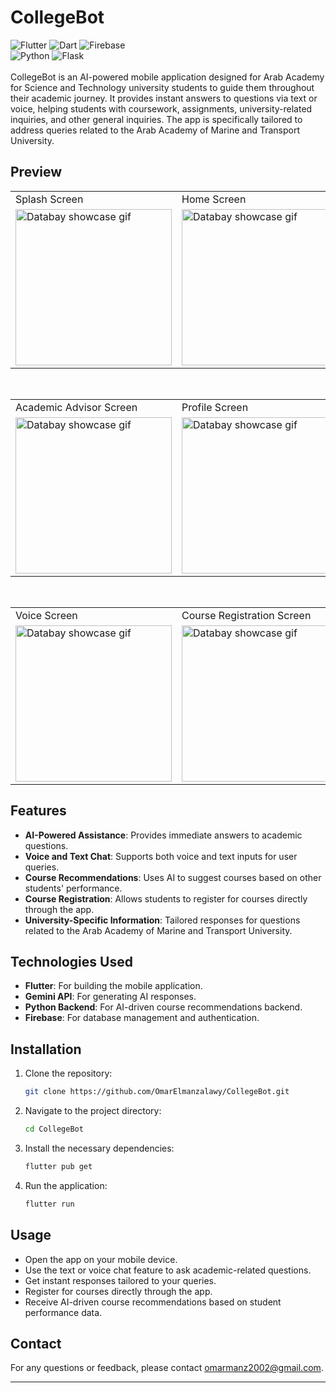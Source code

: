 # CollegeBot 
![Flutter](https://img.shields.io/badge/Flutter-%2302569B.svg?style=for-the-badge&logo=Flutter&logoColor=white) ![Dart](https://img.shields.io/badge/dart-%230175C2.svg?style=for-the-badge&logo=dart&logoColor=white)
 ![Firebase](https://img.shields.io/badge/firebase-a08021?style=for-the-badge&logo=firebase&logoColor=ffcd34) <br> ![Python](https://img.shields.io/badge/python-3670A0?style=for-the-badge&logo=python&logoColor=ffdd54) ![Flask](https://img.shields.io/badge/flask-%23000.svg?style=for-the-badge&logo=flask&logoColor=white) <br><br>
CollegeBot is an AI-powered mobile application designed for Arab Academy for Science and Technology university students to guide them throughout their academic journey. It provides instant answers to questions via text or voice, helping students with coursework, assignments, university-related inquiries, and other general inquiries. The app is specifically tailored to address queries related to the Arab Academy of Marine and Transport University.

## Preview
<!--Another way to add images next to each other
<p float="left">
  <img src="https://github.com/OmarElmanzalawy/preview_videos/blob/24681a6db93216d4ad6e945f174b5495a102f19a/CollegeBot/academic%20advisor.gif" alt="Databay showcase gif" title="Databay showcase gif" width="250"/>
 &nbsp; &nbsp; &nbsp; &nbsp;
 &nbsp; &nbsp; &nbsp; &nbsp;
  <img src="https://github.com/OmarElmanzalawy/preview_videos/blob/24681a6db93216d4ad6e945f174b5495a102f19a/CollegeBot/academic%20advisor.gif" alt="Databay showcase gif" title="Databay showcase gif" width="250"/>
 &nbsp; &nbsp; &nbsp; &nbsp;
 &nbsp; &nbsp; &nbsp; &nbsp;
  <img src="https://github.com/OmarElmanzalawy/preview_videos/blob/24681a6db93216d4ad6e945f174b5495a102f19a/CollegeBot/academic%20advisor.gif" alt="Databay showcase gif" title="Databay showcase gif" width="250"/>
</p> -->

<table>
  <tr>
    <td>Splash Screen</td>
     <td>Home Screen</td>
  </tr>
  <tr>
    <td><img src="https://github.com/OmarElmanzalawy/preview_videos/blob/24681a6db93216d4ad6e945f174b5495a102f19a/CollegeBot/splash_screen.gif" alt="Databay showcase gif" title="Databay showcase gif" width="250"/>
</td>
    <td><img src="https://github.com/OmarElmanzalawy/preview_videos/blob/24681a6db93216d4ad6e945f174b5495a102f19a/CollegeBot/dashboard.gif" alt="Databay showcase gif" title="Databay showcase gif" width="250"/></td>
  </tr>
 </table>
&nbsp; &nbsp; &nbsp; &nbsp;
 &nbsp; &nbsp; &nbsp; &nbsp;
 &nbsp; &nbsp; &nbsp; &nbsp;
 &nbsp; &nbsp; &nbsp; &nbsp;


  <table>
  <tr>
    <td>Academic Advisor Screen</td>
     <td>Profile Screen</td>
  </tr>
  <tr>
    <td><img src="https://github.com/OmarElmanzalawy/preview_videos/blob/24681a6db93216d4ad6e945f174b5495a102f19a/CollegeBot/academic%20advisor.gif" alt="Databay showcase gif" title="Databay showcase gif" width="250"/>
</td>
    <td><img src="https://github.com/OmarElmanzalawy/preview_videos/blob/24681a6db93216d4ad6e945f174b5495a102f19a/CollegeBot/profile.gif" alt="Databay showcase gif" title="Databay showcase gif" width="250"/></td>
  </tr>
 </table>
 
&nbsp; &nbsp; &nbsp; &nbsp;
 &nbsp; &nbsp; &nbsp; &nbsp;
 &nbsp; &nbsp; &nbsp; &nbsp;
 &nbsp; &nbsp; &nbsp; &nbsp;

 
 <table>
  <tr>
    <td>Voice Screen</td>
     <td>Course Registration Screen</td>
  </tr>
  <tr>
    <td><img src="https://github.com/OmarElmanzalawy/preview_videos/blob/24681a6db93216d4ad6e945f174b5495a102f19a/CollegeBot/voice.gif" alt="Databay showcase gif" title="Databay showcase gif" width="250"/>
</td>
    <td><img src="https://github.com/OmarElmanzalawy/preview_videos/blob/24681a6db93216d4ad6e945f174b5495a102f19a/CollegeBot/registration.gif" alt="Databay showcase gif" title="Databay showcase gif" width="250"/></td>
  </tr>
 </table>





## Features

- **AI-Powered Assistance**: Provides immediate answers to academic questions.
- **Voice and Text Chat**: Supports both voice and text inputs for user queries.
- **Course Recommendations**: Uses AI to suggest courses based on other students' performance.
- **Course Registration**: Allows students to register for courses directly through the app.
- **University-Specific Information**: Tailored responses for questions related to the Arab Academy of Marine and Transport University.

## Technologies Used

- **Flutter**: For building the mobile application.
- **Gemini API**: For generating AI responses.
- **Python Backend**: For AI-driven course recommendations backend.
- **Firebase**: For database management and authentication.

## Installation

1. Clone the repository:
    ```bash
    git clone https://github.com/OmarElmanzalawy/CollegeBot.git
    ```
2. Navigate to the project directory:
    ```bash
    cd CollegeBot
    ```
3. Install the necessary dependencies:
    ```bash
    flutter pub get
    ```
4. Run the application:
    ```bash
    flutter run
    ```

## Usage

- Open the app on your mobile device.
- Use the text or voice chat feature to ask academic-related questions.
- Get instant responses tailored to your queries.
- Register for courses directly through the app.
- Receive AI-driven course recommendations based on student performance data.


## Contact

For any questions or feedback, please contact [omarmanz2002@gmail.com](mailto:omarmanz2002@gmail.com).

---
